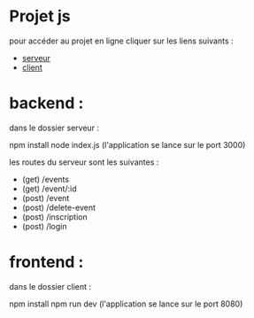 # Projet js

pour accéder au projet en ligne cliquer sur les liens suivants :

- [serveur](https://projet-js-sf-am.herokuapp.com/)
- [client](https://projet-js-sf-am.netlify.com)

# backend :

dans le dossier serveur :

npm install
node index.js (l'application se lance sur le port 3000)

les routes du serveur sont les suivantes :

- (get) /events
- (get) /event/:id
- (post) /event
- (post) /delete-event
- (post) /inscription
- (post) /login

# frontend :

dans le dossier client :

npm install
npm run dev (l'application se lance sur le port 8080)
